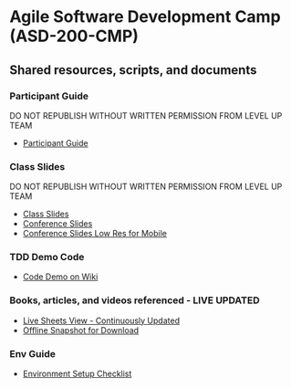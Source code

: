 # Agile Software Development Camp (ASD-200-CMP) 
## Shared resources, scripts, and documents

### Participant Guide
DO NOT REPUBLISH WITHOUT WRITTEN PERMISSION FROM LEVEL UP TEAM
- [Participant Guide](https://levelup-shared-materials.s3.amazonaws.com/Level-Up-Participant-Guide-Formatted.pdf)

### Class Slides
DO NOT REPUBLISH WITHOUT WRITTEN PERMISSION FROM LEVEL UP TEAM
- [Class Slides](https://levelup-shared-materials.s3.amazonaws.com/ASD-200-CMP-Slides.pdf)
- [Conference Slides](https://levelup-shared-materials.s3.amazonaws.com/ASD-200-CNF-GSlides-LargeScale.pdf)
- [Conference Slides Low Res for Mobile](https://levelup-shared-materials.s3.amazonaws.com/ASD-200-CNF-GSlides-LargeScale_LOWRES.pdf)

### TDD Demo Code
- [Code Demo on Wiki](https://github.com/level-up-program/ASD-200-CMP/wiki/Test-Driven-Development-Demo)

### Books, articles, and videos referenced - LIVE UPDATED
- [Live Sheets View - Continuously Updated](https://docs.google.com/spreadsheets/d/e/2PACX-1vSN3im9QnpxFlNKoapAvpwHSjLvxckjFcP3vxKplInmQ-XeOenFHkU8gKLbY7XhPFEcecix6F76iqLq/pubhtml)  
- [Offline Snapshot for Download](https://levelup-shared-materials.s3.amazonaws.com/Learning+Resources.xlsx)

### Env Guide
- [Environment Setup Checklist](https://github.com/level-up-program/ASD-200-CMP/wiki/Environment-Setup-Checklist)
